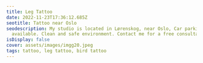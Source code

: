 ```yaml
---
title: Leg Tattoo
date: 2022-11-23T17:36:12.685Z
seotitle: Tattoo near Oslo
seodescription: My studio is located in Lørenskog, near Oslo, Car parking is
  available. Clean and safe environment. Contact me for a free consultation.
isDisplay: false
cover: assets/images/imgg20.jpeg
tags: tattoo, leg tattoo, bird tattoo
---
```

